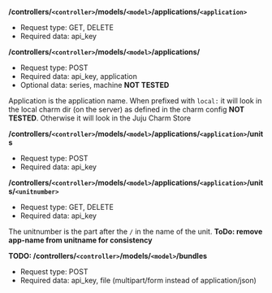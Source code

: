 **/controllers/`<controller>`/models/`<model>`/applications/`<application>`**
* Request type: GET, DELETE
* Required data: api_key

**/controllers/`<controller>`/models/`<model>`/applications/**
* Request type: POST
* Required data: api_key, application
* Optional data: series, machine **NOT TESTED**

Application is the application name. When prefixed with `local:` it will look in the local charm dir (on the server) as defined
in the charm config **NOT TESTED**. Otherwise it will look in the Juju Charm Store

**/controllers/`<controller>`/models/`<model>`/applications/`<application>`/units**
* Request type: POST
* Required data: api_key

**/controllers/`<controller>`/models/`<model>`/applications/`<application>`/units/`<unitnumber>`**
* Request type: GET, DELETE
* Required data: api_key

The unitnumber is the part after the `/` in the name of the unit. **ToDo: remove app-name from unitname for consistency**

**TODO: /controllers/`<controller>`/models/`<model>`/bundles**
* Request type: POST
* Required data: api_key, file (multipart/form instead of application/json)
